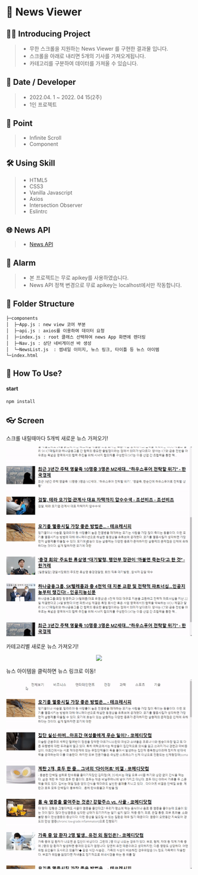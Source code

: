 # 📡 News Viewer

## 💁‍♂️ Introducing Project

> -   무한 스크롤을 지원하는 News Viewer 를 구현한 결과물 입니다.
> -   스크롤을 아래로 내리면 5개의 기사를 가져오게됩니다.
> -   카테고리를 구분하여 데이터를 가져올 수 있습니다.

## 📅 Date / Developer

> -   2022.04. 1 ~ 2022. 04 15(2주)
> -   1인 프로젝트

## 📌 Point

> -   Infinite Scroll
> -   Component

## 🛠 Using Skill

> -   HTML5
> -   CSS3
> -   Vanilla Javascript
> -   Axios
> -   Intersection Observer
> -   Eslintrc

## 🌐 News API

> -   [News API](https://newsapi.org/)

## 🔔 Alarm

> -   본 프로젝트는 무로 apikey를 사용하였습니다.
> -   News API 정책 변경으로 무료 apikey는 localhost에서만 작동합니다.

## 📁 Folder Structure

```
├─components
│  ├─App.js : new view 코어 부분
│  ├─api.js : axios를 이용하여 데이터 요청
│  ├─index.js : root 클래스 선택하여 news App 화면에 렌더링
│  ├─Nav.js : 상단 네비게이션 바 생성
│  └─NewsList.js  : 썸네일 이미지, 뉴스 링크, 타이틀 등 뉴스 아이템
└─index.html

```

## 🔧 How To Use?

#### start

```
npm install
```

## 👓 Screen

<p>스크롤 내릴때마다 5개씩 새로운 뉴스 가져오기!</p>
<center>
  <img
    src="./readme_assets/news_move_img01.gif"
  />
</center>

<p>카테고리별 새로운 뉴스 가져오기!</p>
<center>
  <img
    src="./readme_assets/news_move_img03.gif"
  />
</center>

<p>뉴스 아이템을 클릭하면 뉴스 링크로 이동!</p>
<center>
  <img
    src="./readme_assets/news_move_img02.gif"
  />
</center>
